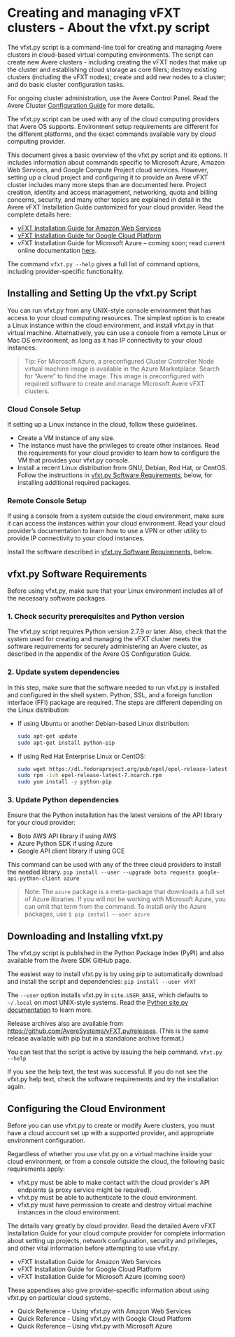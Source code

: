 # Creating and managing vFXT clusters - About the vfxt.py script

The vfxt.py script is a command-line tool for creating and managing Avere clusters in cloud-based virtual computing environments. The script can create new Avere clusters - including creating the vFXT nodes that make up the cluster and establishing cloud storage as core filers; destroy existing clusters (including the vFXT nodes); create and add new nodes to a cluster; and do basic cluster configuration tasks. 

For ongoing cluster administration, use the Avere Control Panel. Read the Avere Cluster [Configuration Guide](<http://library.averesystems.com/#operations>) for more details. 

The vfxt.py script can be used with any of the cloud computing providers that Avere OS supports. Environment setup requirements are different for the different platforms, and the exact commands available vary by cloud computing provider.

This document gives a basic overview of the vfxt.py script and its options. It includes information about commands specific to Microsoft Azure, Amazon Web Services, and Google Compute Project cloud services. However, setting up a cloud project and configuring it to provide an Avere vFXT cluster includes many more steps than are documented here. Project creation, identity and access management, networking, quota and billing concerns, security, and many other topics are explained in detail in the Avere vFXT Installation Guide customized for your cloud provider. Read the complete details here: 

* [vFXT Installation Guide for Amazon Web Services](<http://library.averesystems.com/#vfxt>) 
* [vFXT Installation Guide for Google Cloud Platform](<http://library.averesystems.com/#vfxt>)
* vFXT Installation Guide for Microsoft Azure – coming soon; read current online documentation [here](<http://aka.ms/averedocs>). 

The command `vfxt.py --help` gives a full list of command options, including provider-specific functionality. 

## Installing and Setting Up the vfxt.py Script

You can run vfxt.py from any UNIX-style console environment that has access to your cloud computing resources. The simplest option is to create a Linux instance within the cloud environment, and install vfxt.py in that virtual machine. Alternatively, you can use a console from a remote Linux or Mac OS environment, as long as it has IP connectivity to your cloud instances. 

> Tip: For Microsoft Azure, a preconfigured Cluster Controller Node virtual machine image is available in the Azure Marketplace. Search for “Avere” to find the image. This image is preconfigured with required software to create and manage Microsoft Avere vFXT clusters.  

### Cloud Console Setup

If setting up a Linux instance in the cloud, follow these guidelines. 

* Create a VM instance of any size.
* The instance must have the privileges to create other instances. Read the requirements for your cloud provider to learn how to configure the VM that provides your vfxt.py console. 
* Install a recent Linux distribution from GNU, Debian, Red Hat, or CentOS. Follow the instructions in [vfxt.py Software Requirements](#vfxt.py-software-requirements), below, for installing additional required packages. 

### Remote Console Setup 

If using a console from a system outside the cloud environment, make sure it can access the instances within your cloud environment. Read your cloud provider’s documentation to learn how to use a VPN or other utility to provide IP connectivity to your cloud instances. 

Install the software described in [vfxt.py Software Requirements](#vfxt.py-software-requirements), below. 

## vfxt.py Software Requirements

Before using vfxt.py, make sure that your Linux environment includes all of the necessary software packages. 

### 1. Check security prerequisites and Python version

The vfxt.py script requires Python version 2.7.9 or later. Also, check that the system used for creating and managing the vFXT cluster meets the software requirements for securely administering an Avere cluster, as described in the appendix of the Avere OS Configuration Guide.

### 2. Update system dependencies 

In this step, make sure that the software needed to run vfxt.py is installed and configured in the shell system. Python, SSL, and a foreign function interface (FFI) package are required. The steps are different depending on the Linux distribution:

* If using Ubuntu or another Debian-based Linux distribution:

  ```bash
  sudo apt-get update 
  sudo apt-get install python-pip
  ```

* If using Red Hat Enterprise Linux or CentOS: 

  ```bash
  sudo wget https://dl.fedoraproject.org/pub/epel/epel-release-latest-7.noarch.rpm
  sudo rpm -ivh epel-release-latest-7.noarch.rpm
  sudo yum install -y python-pip
  ```

### 3. Update Python dependencies

Ensure that the Python installation has the latest versions of the API library for your cloud provider: 

* Boto AWS API library if using AWS 
* Azure Python SDK if using Azure
* Google API client library if using GCE

This command can be used with any of the three cloud providers to install the needed library. 
`pip install --user --upgrade boto requests google-api-python-client azure`

> Note: The `azure` package is a meta-package that downloads a full set of Azure libraries. If you will not be working with Microsoft Azure, you can omit that term from the command. To install only the Azure packages, use `$ pip install –-user azure`


## Downloading and Installing vfxt.py

The vfxt.py script is published in the Python Package Index (PyPI) and also available from the Avere SDK GitHub page. 

The easiest way to install vfxt.py is by using pip to automatically download and install the script and dependencies:
`pip install --user vFXT`

The `--user` option installs vfxt.py in `site.USER_BASE`, which defaults to `~/.local` on most UNIX-style systems. Read the [Python site.py documentation](<https://docs.python.org/2/library/site.html#site.USER_BASE>) to learn more.  

Release archives also are available from <https://github.com/AvereSystems/vFXT.py/releases>. (This is the same release available with pip but in a standalone archive format.)

You can test that the script is active by issuing the help command.
`vfxt.py --help`

If you see the help text, the test was successful. If you do not see the vfxt.py help text, check the software requirements and try the installation again. 

## Configuring the Cloud Environment 

Before you can use vfxt.py to create or modify Avere clusters, you must have a cloud account set up with a supported provider, and appropriate environment configuration. 

Regardless of whether you use vfxt.py on a virtual machine inside your cloud environment, or from a console outside the cloud, the following basic requirements apply: 

* vfxt.py must be able to make contact with the cloud provider's API endpoints (a proxy service might be required). 
* vfxt.py must be able to authenticate to the cloud environment. 
* vfxt.py must have permission to create and destroy virtual machine instances in the cloud environment. 

The details vary greatly by cloud provider. Read the detailed Avere vFXT Installation Guide for your cloud compute provider for complete information about setting up projects, network configuration, security and privileges, and other vital information before attempting to use vfxt.py. 

* vFXT Installation Guide for Amazon Web Services 
* vFXT Installation Guide for Google Cloud Platform
* vFXT Installation Guide for Microsoft Azure (coming soon)

These appendixes also give provider-specific information about using vfxt.py on particular cloud systems. 
* Quick Reference - Using vfxt.py with Amazon Web Services 
* Quick Reference - Using vfxt.py with Google Cloud Platform 
* Quick Reference – Using vfxt.py with Microsoft Azure 

 
